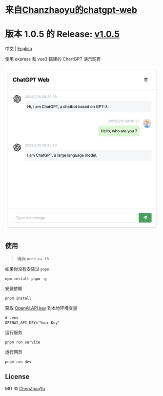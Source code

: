 # 来自[Chanzhaoyu的chatgpt-web](https://github.com/Chanzhaoyu/chatgpt-web)
# 版本 1.0.5 的 Release: [v1.0.5](https://github.com/Chanzhaoyu/chatgpt-web/releases/tag/v1.0.5)

中文 | [English](./README.en.md)

使用 express 和 vue3 搭建的 ChartGPT 演示网页

![cover](./docs/cover.png)

## 使用
> 确保 `node >= 18`

如果你没有安装过 `pnpm`
```shell
npm install pnpm -g
```

安装依赖
```shell
pnpm install
```

获取 [OpenAI API key](https://platform.openai.com/overview) 到本地环境变量

```
# .env
OPENAI_API_KEY="Your Key"
```

运行服务
```shell
pnpm run service
```

运行网页
```shell
pnpm run dev
```

## License
MIT © [ChenZhaoYu](./license)
